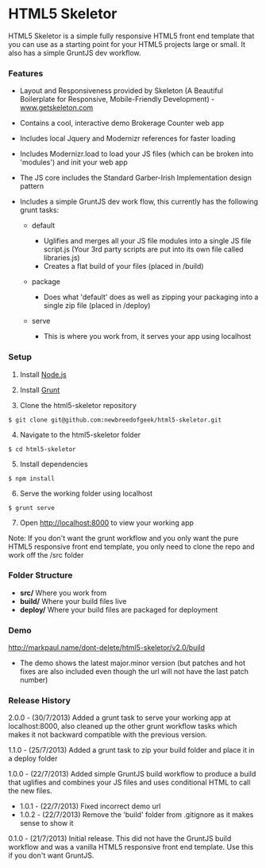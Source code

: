 
HTML5 Skeletor
========================

HTML5 Skeletor is a simple fully responsive HTML5 front end template that you can use as a starting point for your HTML5 projects large or small. It also has a simple GruntJS dev workflow.


### Features

* Layout and Responsiveness provided by Skeleton (A Beautiful Boilerplate for Responsive, Mobile-Friendly Development) - www.getskeleton.com

* Contains a cool, interactive demo Brokerage Counter web app

* Includes local Jquery and Modernizr references for faster loading

* Includes Modernizr.load to load your JS files (which can be broken into 'modules') and init your web app

* The JS core includes the Standard Garber-Irish Implementation design pattern

* Includes a simple GruntJS dev work flow, this currently has the following grunt tasks:
  + default
      - Uglifies and merges all your JS file modules into a single JS file script.js (Your 3rd party scripts are put into its own file called libraries.js)
      - Creates a flat build of your files (placed in /build)

  + package
      - Does what 'default' does as well as zipping your packaging into a single zip file (placed in /deploy)

  + serve
      - This is where you work from, it serves your app using localhost


### Setup

1. Install [Node.js](http://nodejs.org/)

2. Install [Grunt](http://gruntjs.com/getting-started#installing-the-cli)

3. Clone the html5-skeletor repository
```
$ git clone git@github.com:newbreedofgeek/html5-skeletor.git
```

4. Navigate to the html5-skeletor folder
```
$ cd html5-skeletor
```

5. Install dependencies
```
$ npm install
```

6. Serve the working folder using localhost
```
$ grunt serve
```

7. Open <http://localhost:8000> to view your working app


Note: If you don't want the grunt workflow and you only want the pure HTML5 responsive front end template, you only need to clone the repo and work off the /src folder


### Folder Structure

- **src/** Where you work from
- **build/** Where your build files live
- **deploy/** Where your build files are packaged for deployment


### Demo

http://markpaul.name/dont-delete/html5-skeletor/v2.0/build
+ The demo shows the latest major.minor version (but patches and hot fixes are also included even though the url will not have the last patch number)


### Release History

2.0.0 - (30/7/2013) Added a grunt task to serve your working app at localhost:8000, also cleaned up the other grunt workflow tasks which makes it not backward compatible with the previous version.

1.1.0 - (25/7/2013) Added a grunt task to zip your build folder and place it in a deploy folder

1.0.0 - (22/7/2013) Added simple GruntJS build workflow to produce a build that uglifies and combines your JS files and uses conditional HTML to call the new files.
+ 1.0.1 - (22/7/2013) Fixed incorrect demo url
+ 1.0.2 - (22/7/2013) Remove the 'build' folder from .gitignore as it makes sense to show it

0.1.0 - (21/7/2013) Initial release. This did not have the GruntJS build workflow and was a vanilla HTML5 responsive front end template. Use this if you don't want GruntJS.